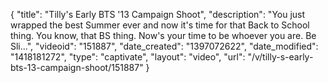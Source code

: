 {
    "title": "Tilly's Early BTS '13 Campaign Shoot",
    "description": "You just wrapped the best Summer ever and now it's time for that Back to School thing. You know, that BS thing. Now's your time to be whoever you are. Be Sli...",
    "videoid": "151887",
    "date_created": "1397072622",
    "date_modified": "1418181272",
    "type": "captivate",
    "layout": "video",
    "url": "\/v\/tilly-s-early-bts-13-campaign-shoot\/151887"
}